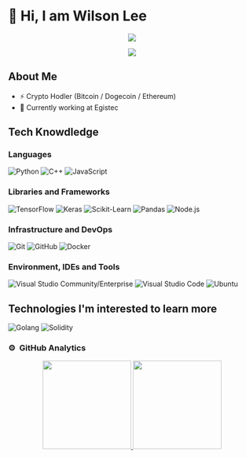 # 👋 Hi, I am Wilson Lee

<p align="center">
<a href="https://twitter.com/lee1221ee"><img src="https://img.shields.io/badge/-Twitter-333333?style=flat-square&logo=Twitter"/></a>

<p align="center"> <img src="https://komarev.com/ghpvc/?username=lee1221ee&label=Profile%20Views&color=135429&style=flat"/> </p>

## About Me
- ⚡ Crypto Hodler (Bitcoin / Dogecoin / Ethereum)
- 💼 Currently working at Egistec

## Tech Knowdledge

### Languages
  ![Python](https://img.shields.io/badge/-Python-333333?style=flat&logo=python)
  ![C++](https://img.shields.io/badge/-C++-333333?style=flat&logo=cplusplus&logoColor=7e10cc)
  ![JavaScript](https://img.shields.io/badge/-JavaScript-333333?style=flat&logo=javascript)

### Libraries and Frameworks
 ![TensorFlow](https://img.shields.io/badge/-TensorFlow-333333?style=flat&logo=tensorflow)
 ![Keras](https://img.shields.io/badge/-Keras-333333?style=flat&logo=keras&logoColor=f73636)
 ![Scikit-Learn](https://img.shields.io/badge/-sklearn-333333?style=flat&logo=scikitlearn)
 ![Pandas](https://img.shields.io/badge/-pandas-333333?style=flat&logo=pandas)
 ![Node.js](https://img.shields.io/badge/-Node.js-333333?style=flat&logo=node.js)

### Infrastructure and DevOps
  ![Git](https://img.shields.io/badge/-Git-333333?style=flat&logo=git)
  ![GitHub](https://img.shields.io/badge/-GitHub-333333?style=flat&logo=github)
  ![Docker](https://img.shields.io/badge/-Docker-333333?style=flat&logo=docker)
  
### Environment, IDEs and Tools
  ![Visual Studio Community/Enterprise](https://img.shields.io/badge/-Visual%20Studio-333333?style=flat&logo=visual-studio-code&logoColor=7e10cc)
  ![Visual Studio Code](https://img.shields.io/badge/-Visual%20Studio%20Code-333333?style=flat&logo=visual-studio-code&logoColor=007ACC)
  ![Ubuntu](https://img.shields.io/badge/-Ubuntu%20-333333?style=flat&logo=ubuntu)
  
## Technologies I'm interested to learn more 

  ![Golang](https://img.shields.io/badge/-Golang-333333?style=flat&logo=go)
  ![Solidity](https://img.shields.io/badge/-Solidity-333333?style=flat&logo=solidity)
  
### ⚙️ &nbsp;GitHub Analytics

<p align="center">
<a href="https://github.com/lee1221ee">
  <img height="180em" src="https://github-readme-stats-eight-theta.vercel.app/api?username=lee1221ee&show_icons=true&theme=algolia&include_all_commits=true&count_private=true"/>
  <img height="180em" src="https://github-readme-stats-eight-theta.vercel.app/api/top-langs/?username=lee1221ee&layout=compact&langs_count=8&theme=algolia"/>
</a>
</p>
